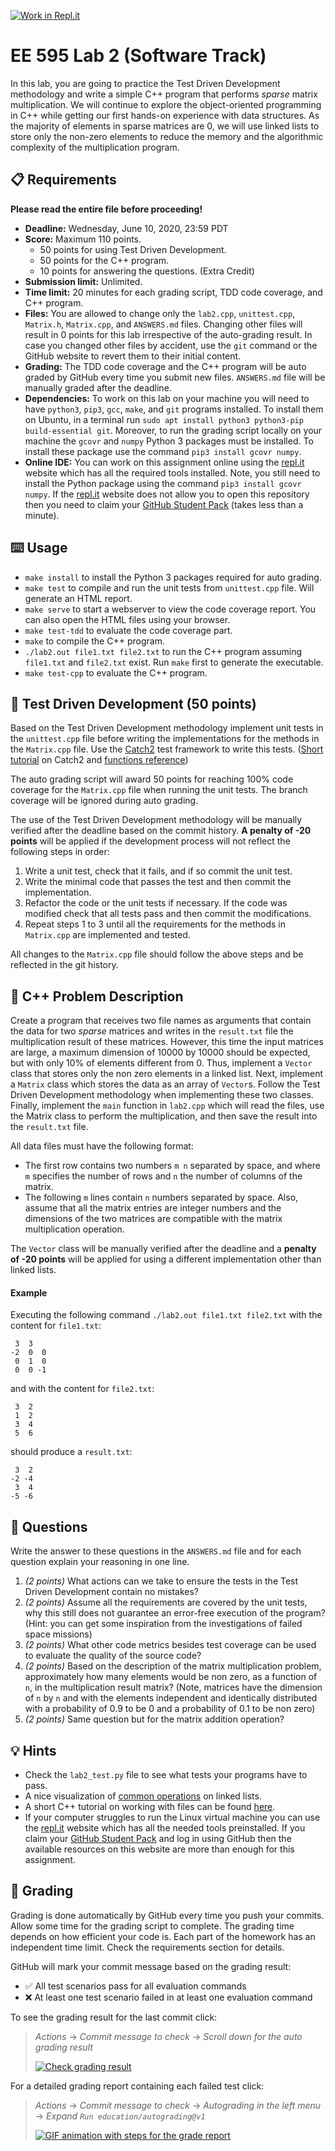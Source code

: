 [![Work in Repl.it](https://classroom.github.com/assets/work-in-replit-14baed9a392b3a25080506f3b7b6d57f295ec2978f6f33ec97e36a161684cbe9.svg)](https://classroom.github.com/online_ide?assignment_repo_id=2838042&assignment_repo_type=AssignmentRepo)
# EE 595 Lab 2 (Software Track)
In this lab, you are going to practice the Test Driven Development methodology and write a simple C++ program that performs *sparse* matrix multiplication. We will continue to explore the object-oriented programming in C++ while getting our first hands-on experience with data structures. As the majority of elements in sparse matrices are 0, we will use linked lists to store only the non-zero elements to reduce the memory and the algorithmic complexity of the multiplication program.


## :clipboard: Requirements
**Please read the entire file before proceeding!**
- **Deadline:** Wednesday, June 10, 2020, 23:59 PDT
- **Score:** Maximum 110 points.
    - 50 points for using Test Driven Development.
    - 50 points for the C++ program.
    - 10 points for answering the questions. (Extra Credit)
- **Submission limit:** Unlimited.
- **Time limit:** 20 minutes for each grading script, TDD code coverage, and C++ program.
- **Files:** You are allowed to change only the ``lab2.cpp``, ``unittest.cpp``, ``Matrix.h``, ``Matrix.cpp``, and ``ANSWERS.md`` files. Changing other files will result in 0 points for this lab irrespective of the auto-grading result. In case you changed other files by accident, use the ``git`` command or the GitHub website to revert them to their initial content.
- **Grading:** The TDD code coverage and the C++ program will be auto graded by GitHub every time you submit new files. ``ANSWERS.md`` file will be manually graded after the deadline.
- **Dependencies:** To work on this lab on your machine you will need to have ``python3``, ``pip3``, ``gcc``, ``make``, and ``git`` programs installed. To install them on Ubuntu, in a terminal run ``sudo apt install python3 python3-pip build-essential git``. Moreover, to run the grading script locally on your machine the ``gcovr`` and ``numpy`` Python 3 packages must be installed. To install these package use the command ``pip3 install gcovr numpy``. 
- **Online IDE:** You can work on this assignment online using the [repl.it](https://repl.it/) website which has all the required tools installed. Note, you still need to install the Python package using the command ``pip3 install gcovr numpy``. If the [repl.it](https://repl.it/) website does not allow you to open this repository then you need to claim your [GitHub Student Pack](https://education.github.com/discount_requests/new) (takes less than a minute).


## :keyboard: Usage
- ``make install`` to install the Python 3 packages required for auto grading.
- ``make test`` to compile and run the unit tests from ``unittest.cpp`` file. Will generate an HTML report.
- ``make serve`` to start a webserver to view the code coverage report. You can also open the HTML files using your browser.
- ``make test-tdd`` to evaluate the code coverage part.
- ``make`` to compile the C++ program.
- ``./lab2.out file1.txt file2.txt`` to run the C++ program assuming ``file1.txt`` and ``file2.txt`` exist. Run ``make`` first to generate the executable.
- ``make test-cpp`` to evaluate the C++ program.


## :abacus: Test Driven Development (50 points)
Based on the Test Driven Development methodology implement unit tests in the ``unittest.cpp`` file before writing the implementations for the methods in the ``Matrix.cpp`` file. Use the [Catch2](https://github.com/catchorg/Catch2) test framework to write this tests. ([Short tutorial](https://github.com/catchorg/Catch2/blob/master/docs/tutorial.md#top) on Catch2 and [functions reference](https://github.com/catchorg/Catch2/blob/master/docs/Readme.md#top)) 

The auto grading script will award 50 points for reaching 100% code coverage for the ``Matrix.cpp`` file when running the unit tests. The branch coverage will be ignored during auto grading.

The use of the Test Driven Development methodology will be manually verified after the deadline based on the commit history. **A penalty of -20 points** will be applied if the development process will not reflect the following steps in order:
1. Write a unit test, check that it fails, and if so commit the unit test.
2. Write the minimal code that passes the test and then commit the implementation.
3. Refactor the code or the unit tests if necessary. If the code was modified check that all tests pass and then commit the modifications.
4. Repeat steps 1 to 3 until all the requirements for the methods in ``Matrix.cpp`` are implemented and tested.

All changes to the ``Matrix.cpp`` file should follow the above steps and be reflected in the git history.


## :abacus: C++ Problem Description
Create a program that receives two file names as arguments that contain the data for two *sparse* matrices and writes in the ``result.txt`` file the multiplication result of these matrices. However, this time the input matrices are large, a maximum dimension of 10000 by 10000 should be expected, but with only 10% of elements different from 0. Thus, implement a ``Vector`` class that stores only the non zero elements in a linked list. Next, implement a ``Matrix`` class which stores the data as an array of ``Vector``s. Follow the Test Driven Development methodology when implementing these two classes. Finally, implement the ``main`` function in ``lab2.cpp`` which will read the files, use the Matrix class to perform the multiplication, and then save the result into the ``result.txt`` file. 

All data files must have the following format: 
- The first row contains two numbers ``m n`` separated by space, and where ``m`` specifies the number of rows and ``n`` the number of columns of the matrix. 
- The following ``m`` lines contain ``n`` numbers separated by space. 
Also, assume that all the matrix entries are integer numbers and the dimensions of the two matrices are compatible with the matrix multiplication operation.

The ``Vector`` class will be manually verified after the deadline and a **penalty of -20 points** will be applied for using a different implementation other than linked lists.

#### Example
Executing the following command ``./lab2.out file1.txt file2.txt`` with the content for ``file1.txt``:
```
 3  3
-2  0  0
 0  1  0
 0  0 -1
```
and with the content for ``file2.txt``:
```
 3  2
 1  2
 3  4
 5  6
```
should produce a ``result.txt``:
```
 3  2
-2 -4
 3  4
-5 -6
```


## :abacus: Questions
Write the answer to these questions in the ``ANSWERS.md`` file and for each question explain your reasoning in one line.

1. *(2 points)* What actions can we take to ensure the tests in the Test Driven Development contain no mistakes?
2. *(2 points)* Assume all the requirements are covered by the unit tests, why this still does not guarantee an error-free execution of the program? (Hint: you can get some inspiration from the investigations of failed space missions) 
3. *(2 points)* What other code metrics besides test coverage can be used to evaluate the quality of the source code?
4. *(2 points)* Based on the description of the matrix multiplication problem, approximately how many elements would be non zero, as a function of ``n``, in the multiplication result matrix? (Note, matrices have the dimension of ``n`` by ``n`` and with the elements independent and identically distributed with a probability of 0.9 to be 0 and a probability of 0.1 to be non zero)
5. *(2 points)* Same question but for the matrix addition operation?


## :bulb: Hints
- Check the ``lab2_test.py`` file to see what tests your programs have to pass.
- A nice visualization of [common operations](https://www.tutorialspoint.com/data_structures_algorithms/linked_list_algorithms.htm) on linked lists.
- A short C++ tutorial on working with files can be found [here](https://www.cplusplus.com/doc/tutorial/files/).
- If your computer struggles to run the Linux virtual machine you can use the [repl.it](https://repl.it/) website which has all the needed tools preinstalled. If you claim your [GitHub Student Pack](https://education.github.com/discount_requests/new) and log in using GitHub then the available resources on this website are more than enough for this assignment.


## :memo: Grading
Grading is done automatically by GitHub every time you push your commits. Allow some time for the grading script to complete. The grading time depends on how efficient your code is. Each part of the homework has an independent time limit. Check the requirements section for details. 

GitHub will mark your commit message based on the grading result:
  * :white_check_mark: All test scenarios pass for all evaluation commands 
  * :x: At least one test scenario failed in at least one evaluation command
  
To see the grading result for the last commit click:
> *Actions* → *Commit message to check* → *Scroll down for the auto grading result*
>
> [![Check grading result](https://i.gyazo.com/cd72e0166bdeb3ef291c9f2b4454f4c7.gif)](https://gyazo.com/cd72e0166bdeb3ef291c9f2b4454f4c7)

For a detailed grading report containing each failed test click:
> *Actions* → *Commit message to check* → *Autograding in the left menu* → *Expand ``Run education/autograding@v1``*
>
> [![GIF animation with steps for the grade report](https://i.gyazo.com/2c98694f1d372a5be13e95641912228e.gif)](https://gyazo.com/2c98694f1d372a5be13e95641912228e)

